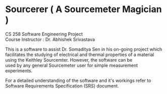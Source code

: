 # Sourcerer ( A Sourcemeter Magician )

CS 258 Software Engineering Project <br />
Course Instructor : Dr. Abhishek Srivastava <br />

This is a software to assist Dr. Somaditya Sen in his on-going project which<br /> facilitates the studying of
electrical and thermal properties of a material <br />using the Keithley
Sourcemter. However, the software can be<br /> used by any general Sourcemeter
user for simple measurement experiments. <br />

For a detailed understanding of the software and it's workings refer to <br />
Software Requirements Specification (SRS) document. <br />
